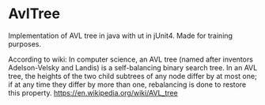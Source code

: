 # AvlTree
Implementation of AVL tree in java with ut in jUnit4. Made for training purposes.

According to wiki: In computer science, an AVL tree (named after inventors Adelson-Velsky and Landis) is a self-balancing binary search tree. In an AVL tree, the heights of the two child subtrees of any node differ by at most one; if at any time they differ by more than one, rebalancing is done to restore this property.
https://en.wikipedia.org/wiki/AVL_tree
